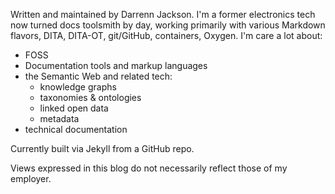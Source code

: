 Written and maintained by Darrenn Jackson. I'm a former electronics tech now turned docs toolsmith by day, working primarily with various Markdown flavors, DITA, DITA-OT, git/GitHub, containers, Oxygen. I'm care a lot about:

- FOSS
- Documentation tools and markup languages
- the Semantic Web and related tech:
   - knowledge graphs
   - taxonomies & ontologies
   - linked open data
   - metadata
- technical documentation

Currently built via Jekyll from a GitHub repo.

Views expressed in this blog do not necessarily reflect those of my employer.
